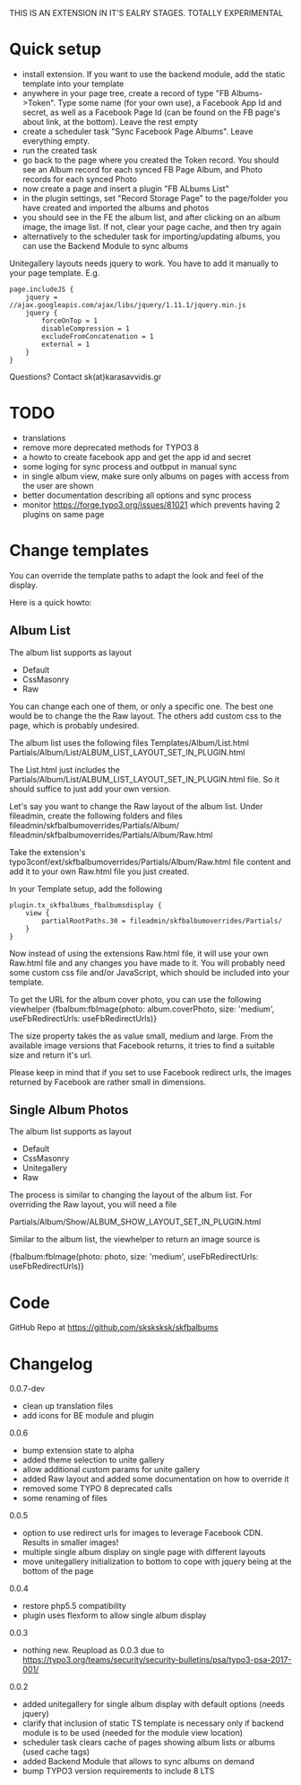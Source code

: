 

THIS IS AN EXTENSION IN IT'S EALRY STAGES. TOTALLY EXPERIMENTAL

# Quick setup
* install extension. If you want to use the backend module, add the static template into your template
* anywhere in your page tree, create a record of type "FB Albums->Token". Type some name (for your own use), a Facebook App Id and secret, as well as a Facebook Page Id (can be found on the FB page's about link, at the bottom). Leave the rest empty
* create a scheduler task "Sync Facebook Page Albums". Leave everything empty. 
* run the created task
* go back to the page where you created the Token record. You should see an Album record for each synced FB Page Album, and Photo records for each synced Photo
* now create a page and insert a plugin "FB ALbums List"
* in the plugin settings, set "Record Storage Page" to the page/folder you have created and imported the albums and photos
* you should see in the FE the album list, and after clicking on an album image, the image list. If not, clear your page cache, and then try again
* alternatively to the scheduler task for importing/updating albums, you can use the Backend Module to sync albums


Unitegallery layouts needs jquery to work. You have to add it manually to your page template. E.g.

    page.includeJS {
        jquery = //ajax.googleapis.com/ajax/libs/jquery/1.11.1/jquery.min.js
        jquery {
            forceOnTop = 1
            disableCompression = 1
            excludeFromConcatenation = 1
            external = 1
        }
    }

Questions? Contact sk(at)karasavvidis.gr



# TODO
- translations
- remove more deprecated methods for TYPO3 8 
- a howto to create facebook app and get the app id and secret
- some loging for sync process and outbput in manual sync
- in single album view, make sure only albums on pages with access from the user are shown
- better documentation describing all options and sync process
- monitor https://forge.typo3.org/issues/81021 which prevents having 2 plugins on same page

# Change templates
You can override the template paths to adapt the look and feel of the display. 

Here is a quick howto:

## Album List
The album list supports as layout
- Default
- CssMasonry
- Raw

You can change each one of them, or only a specific one. The best one would be to change the the Raw layout. The others add custom css to the page, which is probably undesired.

The album list uses the following files
Templates/Album/List.html
Partials/Album/List/ALBUM_LIST_LAYOUT_SET_IN_PLUGIN.html

The List.html just includes the Partials/Album/List/ALBUM_LIST_LAYOUT_SET_IN_PLUGIN.html file. So it should suffice to just add your own version.

Let's say you want to change the Raw layout of the album list. Under fileadmin, create the following folders and files
fileadmin/skfbalbumoverrides/Partials/Album/
fileadmin/skfbalbumoverrides/Partials/Album/Raw.html

Take the extension's typo3conf/ext/skfbalbumoverrides/Partials/Album/Raw.html file content and add it to your own Raw.html file you just created.

In your Template setup, add the following

    plugin.tx_skfbalbums_fbalbumsdisplay {
        view {
            partialRootPaths.30 = fileadmin/skfbalbumoverrides/Partials/
        }
    }

Now instead of using the extensions Raw.html file, it will use your own Raw.html file and any changes you have made to it. You will probably need some custom css file and/or JavaScript, which should be included into your template.

To get the URL for the album cover photo, you can use the following viewhelper
{fbalbum:fbImage(photo: album.coverPhoto, size: 'medium', useFbRedirectUrls: useFbRedirectUrls)}

The size property takes the as value small, medium and large. From the available image versions that Facebook returns, it tries to find a suitable size and return it's url.

Please keep in mind that if you set to use Facebook redirect urls, the images returned by Facebook are rather small in dimensions.

## Single Album Photos
The album list supports as layout
- Default
- CssMasonry
- Unitegallery
- Raw

The process is similar to changing the layout of the album list. For overriding the Raw layout, you will need a file

Partials/Album/Show/ALBUM_SHOW_LAYOUT_SET_IN_PLUGIN.html

Similar to the album list, the viewhelper to return an image source is

{fbalbum:fbImage(photo: photo, size: 'medium', useFbRedirectUrls: useFbRedirectUrls)}


# Code
GitHub Repo at https://github.com/sksksksk/skfbalbums

# Changelog
0.0.7-dev
- clean up translation files
- add icons for BE module and plugin


0.0.6
- bump extension state to alpha
- added theme selection to unite gallery
- allow additional custom params for unite gallery
- added Raw layout and added some documentation on how to override it
- removed some TYPO 8 deprecated calls
- some renaming of files

0.0.5
- option to use redirect urls for images to leverage Facebook CDN. Results in smaller images!
- multiple single album display on single page with different layouts
- move unitegallery initialization to bottom to cope with jquery being at the bottom of the page

0.0.4
- restore php5.5 compatibility
- plugin uses flexform to allow single album display 

0.0.3
- nothing new. Reupload as 0.0.3 due to https://typo3.org/teams/security/security-bulletins/psa/typo3-psa-2017-001/

0.0.2
- added unitegallery for single album display with default options (needs jquery)
- clarify that inclusion of static TS template is necessary only if backend module is to be used (needed for the module view location)
- scheduler task clears cache of pages showing album lists or albums (used cache tags)
- added Backend Module that allows to sync albums on demand
- bump TYPO3 version requirements to include 8 LTS